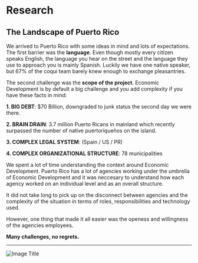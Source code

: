 # Research

## The Landscape of Puerto Rico

We arrived to Puerto Rico with some ideas in mind and lots of expectations. The first barrier was the **language**. Even though mostly every citizen speaks English, the language you hear on the street and the language they use to approach you is mainly Spanish. Luckily we have one native speaker, but 67% of the coqui team barely knew enough to exchange pleasantries.

The second challenge was the **scope of the project**. Economic Development is by default a big challenge and you add complexity if you have these facts in mind:

**1. BIG DEBT**:
$70 Billion, downgraded to junk status the second day we were there.

**2. BRAIN DRAIN**:
3.7 million Puerto Ricans in mainland which recently surpassed the number of native puertoriqueños on the island.

**3. COMPLEX LEGAL SYSTEM**:
(Spain / US / PR)

**4. COMPLEX ORGANIZATIONAL STRUCTURE**:
78 municipalities

We spent a lot of time understanding the context around Economic Development. Puerto Rico has a lot of agencies working under the umbrella of Economic Development and it was neccesary to understand how each agency worked on an individual level and as an overall structure.

It did not take long to pick up on the disconnect between agencies and the complexity of the situation in terms of roles, responsibilities and technology used.

However, one thing that made it all easier was the openess and willingness of the agencies employees.

**Many challenges, no regrets.**

---


![Image Title](https://dl.dropboxusercontent.com/u/7894148/Chronicles/unnamed%20copy.png)
